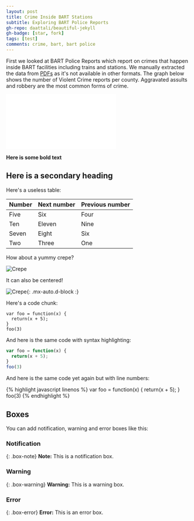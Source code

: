 ```yaml
---
layout: post
title: Crime Inside BART Stations
subtitle: Exploring BART Police Reports
gh-repo: daattali/beautiful-jekyll
gh-badge: [star, fork]
tags: [test]
comments: crime, bart, bart police
---
```


First we looked at BART Police Reports which report on crimes that happen inside BART facilities including trains and stations. We manually extracted the data from [PDFs](https://www.bart.gov/sites/default/files/docs/02-2022%20Monthly%20Chief%27s%20Report%20CRB%2003162022.pdf) as it's not available in other formats. The graph below shows the number of Violent Crime reports per county. Aggravated assults and robbery are the most common forms of crime.

![](PoliceReports.html)




**Here is some bold text**

## Here is a secondary heading

Here's a useless table:

| Number | Next number | Previous number |
| :------ |:--- | :--- |
| Five | Six | Four |
| Ten | Eleven | Nine |
| Seven | Eight | Six |
| Two | Three | One |


How about a yummy crepe?

![Crepe](https://s3-media3.fl.yelpcdn.com/bphoto/cQ1Yoa75m2yUFFbY2xwuqw/348s.jpg)

It can also be centered!

![Crepe](https://s3-media3.fl.yelpcdn.com/bphoto/cQ1Yoa75m2yUFFbY2xwuqw/348s.jpg){: .mx-auto.d-block :}

Here's a code chunk:

~~~
var foo = function(x) {
  return(x + 5);
}
foo(3)
~~~

And here is the same code with syntax highlighting:

```javascript
var foo = function(x) {
  return(x + 5);
}
foo(3)
```

And here is the same code yet again but with line numbers:

{% highlight javascript linenos %}
var foo = function(x) {
  return(x + 5);
}
foo(3)
{% endhighlight %}

## Boxes
You can add notification, warning and error boxes like this:

### Notification

{: .box-note}
**Note:** This is a notification box.

### Warning

{: .box-warning}
**Warning:** This is a warning box.

### Error

{: .box-error}
**Error:** This is an error box.
